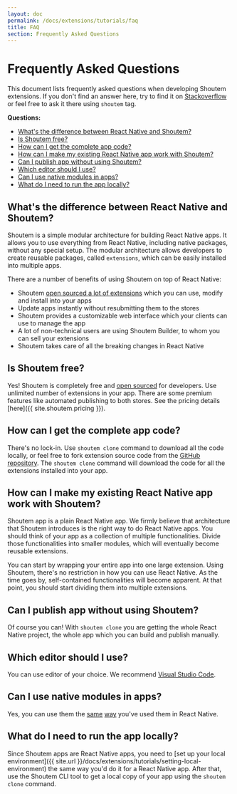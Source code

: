 ```yaml
---
layout: doc
permalink: /docs/extensions/tutorials/faq
title: FAQ
section: Frequently Asked Questions
---
```


# Frequently Asked Questions

This document lists frequently asked questions when developing Shoutem extensions. If you don't find an answer here, try to find it on [Stackoverflow](http://stackoverflow.com/questions/tagged/shoutem?sort=newest) or feel free to ask it there using `shoutem` tag.

**Questions:**

- [What's the difference between React Native and Shoutem?](#whats-the-difference-between-react-native-and-shoutem)
- [Is Shoutem free?](#is-shoutem-free)
- [How can I get the complete app code?](#how-can-i-get-the-complete-app-code)
- [How can I make my existing React Native app work with Shoutem?](#how-can-i-make-my-existing-react-native-app-work-with-shoutem)
- [Can I publish app without using Shoutem?](#can-i-publish-app-without-using-shoutem)
- [Which editor should I use?](#which-editor-should-i-use)
- [Can I use native modules in apps?](#can-i-use-native-modules-in-apps)
- [What do I need to run the app locally?](#what-do-i-need-to-run-the-app-locally)

## What's the difference between React Native and Shoutem?

Shoutem is a simple modular architecture for building React Native apps. It allows you to use everything from React Native, including native packages, without any special setup. The modular architecture allows developers to create reusable packages, called `extensions`, which can be easily installed into multiple apps.

There are a number of benefits of using Shoutem on top of React Native:

- Shoutem [open sourced a lot of extensions](https://github.com/shoutem/extensions) which you can use, modify and install into your apps
- Update apps instantly without resubmitting them to the stores
- Shoutem provides a customizable web interface which your clients can use to manage the app
- A lot of non-technical users are using Shoutem Builder, to whom you can sell your extensions
- Shoutem takes care of all the breaking changes in React Native

## Is Shoutem free?

Yes! Shoutem is completely free and [open sourced](https://github.com/shoutem) for developers. Use unlimited number of extensions in your app. There are some premium features like automated publishing to both stores. See the pricing details [here]({{ site.shoutem.pricing }}).

## How can I get the complete app code?

There's no lock-in. Use `shoutem clone` command to download all the code locally, or feel free to fork extension source code from the [GitHub repository](https://github.com/shoutem/extensions). The `shoutem clone` command will download the code for all the extensions installed into your app.

## How can I make my existing React Native app work with Shoutem?

Shoutem app is a plain React Native app. We firmly believe that architecture that Shoutem introduces is the right way to do React Native apps. You should think of your app as a collection of multiple functionalities. Divide those functionalities into smaller modules, which will eventually become reusable extensions.

You can start by wrapping your entire app into one large extension. Using Shoutem, there's no restriction in how you can use React Native. As the time goes by, self-contained functionalities will become apparent. At that point, you should start dividing them into multiple extensions.

## Can I publish app without using Shoutem?

Of course you can! With `shoutem clone` you are getting the whole React Native project, the whole app which you can build and publish manually.

## Which editor should I use?

You can use editor of your choice. We recommend [Visual Studio Code](https://code.visualstudio.com/).

## Can I use native modules in apps?

Yes, you can use them the [same](https://facebook.github.io/react-native/docs/native-modules-ios.html) [way](https://facebook.github.io/react-native/docs/native-modules-android.html) you've used them in React Native.

## What do I need to run the app locally?

Since Shoutem apps are React Native apps, you need to [set up your local environment]({{ site.url }}/docs/extensions/tutorials/setting-local-environment) the same way you'd do it for a React Native app. After that, use the Shoutem CLI tool to get a local copy of your app using the `shoutem clone` command.
